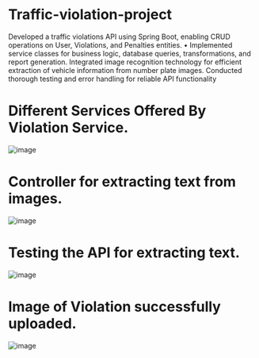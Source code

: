 # Traffic-violation-project
Developed a traffic violations API using Spring Boot, enabling CRUD operations on User, Violations, and Penalties
entities.
• Implemented service classes for business logic, database queries, transformations, and report generation. Integrated
image recognition technology for efficient extraction of vehicle information from number plate images. Conducted
thorough testing and error handling for reliable API functionality

# Different Services Offered By Violation Service.
![image](https://github.com/Rakhikumari01/Traffic-violation-project/assets/87942751/35b7f0cb-1316-432b-a858-6063a4080e2d)

# Controller for extracting text from images.
![image](https://github.com/Rakhikumari01/Traffic-violation-project/assets/87942751/89e5bc45-6343-46b0-9649-be19126804d0)

# Testing the API for extracting text.
![image](https://github.com/Rakhikumari01/Traffic-violation-project/assets/87942751/69fdb8b2-dc00-477a-96f3-d3ae4418ba3a)

# Image of Violation successfully uploaded.
![image](https://github.com/Rakhikumari01/Traffic-violation-project/assets/87942751/3346e083-afe5-41a8-9ea5-62382d422b90)
